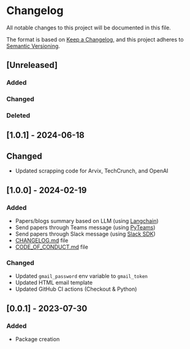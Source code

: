 # Changelog

All notable changes to this project will be documented in this file.

The format is based on [Keep a Changelog](https://keepachangelog.com/en/1.0.0/),
and this project adheres to [Semantic Versioning](https://semver.org/spec/v2.0.0.html).

## [Unreleased]

### Added

### Changed

### Deleted

## [1.0.1] - 2024-06-18

## Changed

- Updated scrapping code for Arvix, TechCrunch, and OpenAI

## [1.0.0] - 2024-02-19

### Added

- Papers/blogs summary based on LLM (using [Langchain](https://www.langchain.com/))
- Send papers through Teams message (using [PyTeams](https://pypi.org/project/pymsteams))
- Send papers through Slack message (using [Slack SDK](https://slack.dev/python-slack-sdk))
- [CHANGELOG.md](./CHANGELOG.md) file
- [CODE_OF_CONDUCT.md](./CODE_OF_CONDUCT.md) file

### Changed

- Updated `gmail_password` env variable to `gmail_token`
- Updated HTML email template
- Updated GitHub CI actions (Checkout & Python)

## [0.0.1] - 2023-07-30

### Added

- Package creation
